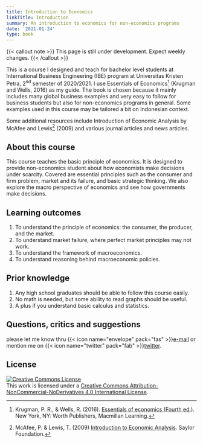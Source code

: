 ```yaml
---
title: Introduction to Economics
linkTitle: Introduction
summary: An introduction to economics for non-economics programs
date: '2021-01-24'
type: book
---
```


{{< callout note >}} This page is still under development. Expect weekly changes. {{< /callout >}}

This is a course I designed and teach for bachelor level students at International Business Engineering (IBE) program at Universitas Kristen Petra, 2$^{nd}$ semester of 2020/2021. I use Essentials of Economics[^1] (Krugman and Wells, 2016) as my guide. The book is chosen because it mainly includes many global business examples and very easy to follow for business students but also for non-economics programs in general. Some examples used in this course may be tailored a bit on Indonesian context.

Some additional resources include Introduction of Economic Analysis by McAfee and Lewis[^2] (2009) and various journal articles and news articles.

## About this course
This course teaches the basic principle of economics. It is designed to provide non-economics student about how economists make decisions under scarcity. Covered are essential principles such as the consumer and firm problem, market and its failure, and basic strategic thinking. We also explore the macro perspective of economics and see how governments make decisions.

## Learning outcomes
1.	To understand the principle of economics: the consumer, the producer, and the market.
2.	To understand market failure, where perfect market principles may not work.
3.	To understand the framework of macroeconomics.
4.	To understand reasoning behind macroeconomic policies.

## Prior knowledge
1. Any high school graduates should be able to follow this course easily.
2. No math is needed, but some ability to read graphs should be useful.
3. A plus if you understand basic calculus and statistics.

## Questions, critics and suggestions

please let me know thru {{< icon name="envelope" pack="fas" >}}<a href="mailto:krisna.gupta@outlook.com">e-mail</a> or mention me on {{< icon name="twitter" pack="fab" >}}[twitter](https://www.twitter.com/imedkrisna).

## License

<a rel="license" href="http://creativecommons.org/licenses/by-nc-nd/4.0/"><img alt="Creative Commons License" style="border-width:0" src="https://i.creativecommons.org/l/by-nc-nd/4.0/88x31.png" /></a><br />This work is licensed under a <a rel="license" href="http://creativecommons.org/licenses/by-nc-nd/4.0/">Creative Commons Attribution-NonCommercial-NoDerivatives 4.0 International License</a>.


[^1]: Krugman, P. R., & Wells, R. (2016). [Essentials of economics (Fourth ed.)](](https://www.periplus.com/p/9781464186653/essentials-of-economics?filter_name=essentials%20of%20economics)). New York, NY: Worth Publishers, Macmillan Learning.

[^2]: McAfee, P. & Lewis, T. (2009) [Introduction to Economic Analysis](https://open.umn.edu/opentextbooks/textbooks/47). Saylor Foundation.

